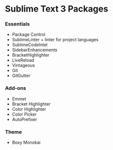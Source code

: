 # Sublime Text 3 Packages

### Essentials

* Package Control
* SublimeLinter + linter for project languages
* SublimeCodeIntel
* SidebarEnhancements
* BracketHighlighter
* LiveReload
* Vintageous
* Git
* GitGutter

### Add-ons

* Emmet
* Bracket Highlighter
* Color Highlighter
* Color Picker
* AutoPrefixer

### Theme

* Boxy Monokai 
